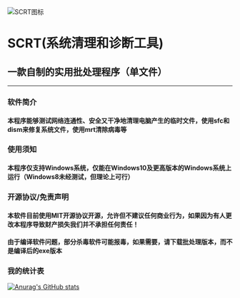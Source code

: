 ![SCRT图标](icon.ico)
  
# SCRT(系统清理和诊断工具)
    
## 一款自制的实用批处理程序（单文件）
<hr>

### 软件简介

#### 本程序能够测试网络连通性、安全又干净地清理电脑产生的临时文件，使用sfc和dism来修复系统文件，使用mrt清除病毒等

### 使用须知

#### 本程序仅支持Windows系统，仅能在Windows10及更高版本的Windows系统上运行（Windows8未经测试，但理论上可行）

### 开源协议/免责声明

#### 本软件目前使用MIT开源协议开源，允许但不建议任何商业行为，如果因为有人更改本程序导致财产损失我们并不承担任何责任！

#### 由于编译软件问题，部分杀毒软件可能报毒，如果需要，请下载批处理版本，而不是编译后的exe版本

### 我的统计表

[![Anurag's GitHub stats](https://github-readme-stats.vercel.app/api?username=small-lin-jam&show_icons=true&theme=gruvbox&locale=cn)](https://github.com/anuraghazra/github-readme-stats)
